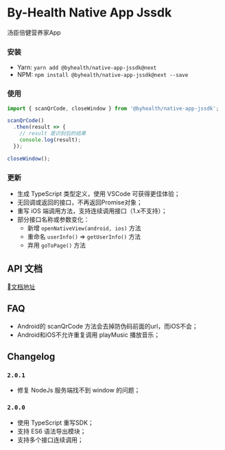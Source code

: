 # By-Health Native App Jssdk

汤臣倍健营养家App

### 安装

 * Yarn: `yarn add @byhealth/native-app-jssdk@next`
 * NPM: `npm install @byhealth/native-app-jssdk@next --save`

### 使用

```javascript
import { scanQrCode, closeWindow } from '@byhealth/native-app-jssdk';

scanQrCode()
  .then(result => {
    // result 是识别后的结果
    console.log(result);
  });

closeWindow();
```

### 更新

 * 生成 TypeScript 类型定义，使用 VSCode 可获得更佳体验；
 * 无回调或返回的接口，不再返回Promise对象；
 * 重写 iOS 端调用方法，支持连续调用接口（1.x不支持）；
 * 部分接口名称或参数变化：
   - 新增 `openNativeView(android, ios)` 方法
   - 重命名 `userInfo()` => `getUserInfo()` 方法
   - 弃用 `goToPage()` 方法

## API 文档

[文档地址](https://by-healthfed.github.io/native-app-jssdk/)

## FAQ
 - Android的 scanQrCode 方法会去掉防伪码前面的url，而iOS不会；
 - Android和iOS不允许重复调用 playMusic 播放音乐；


## Changelog

### `2.0.1`
 - 修复 NodeJs 服务端找不到 window 的问题；

### `2.0.0`
 - 使用 TypeScript 重写SDK；
 - 支持 ES6 语法导出模块；
 - 支持多个接口连续调用；
